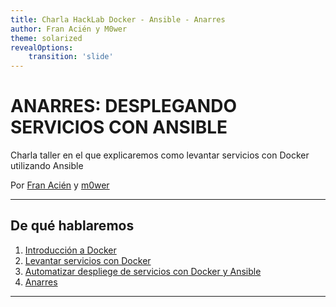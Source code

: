 ```yaml
---
title: Charla HackLab Docker - Ansible - Anarres
author: Fran Acién y M0wer
theme: solarized
revealOptions:
    transition: 'slide'
---
```



# ANARRES: DESPLEGANDO SERVICIOS CON ANSIBLE

Charla taller en el que explicaremos como levantar servicios con Docker utilizando Ansible

Por [Fran Acién](https://github.com/acien101) y [m0wer](https://github.com/m0wer)

---

## De qué hablaremos

1. [Introducción a Docker](./1_docker.md)
2. [Levantar servicios con Docker](./2_servicios_docker.md)
3. [Automatizar despliege de servicios con Docker y Ansible](./3_ansible_docker.md)
4. [Anarres](./4_anarres.md)

---
